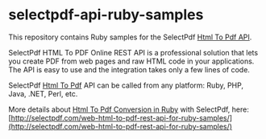 # selectpdf-api-ruby-samples

This repository contains Ruby samples for the SelectPdf [Html To Pdf API](http://selectpdf.com/html-to-pdf-api/).

SelectPdf HTML To PDF Online REST API is a professional solution that lets you create PDF from web pages and raw HTML code in your applications. 
The API is easy to use and the integration takes only a few lines of code.

SelectPdf [Html To Pdf](http://selectpdf.com) API can be called from any platform: Ruby, PHP, Java, .NET, Perl, etc.

More details about [Html To Pdf Conversion in Ruby](http://selectpdf.com/web-html-to-pdf-rest-api-for-ruby-samples/) with SelectPdf, here:
[http://selectpdf.com/web-html-to-pdf-rest-api-for-ruby-samples/](http://selectpdf.com/web-html-to-pdf-rest-api-for-ruby-samples/)
